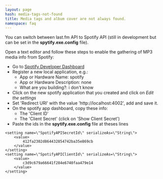 ```yaml
---
layout: page
hash: media-tags-not-found
title: Media tags and album cover are not always found.
namespace: faq
---
```

You can switch between last.fm API to Spotify API (still in development but can be set in the **spytify.exe.config** file).

Open a text editor and follow these steps to enable the gathering of MP3 media info from Spotify:

- Go to [Spotify Developer Dashboard](https://developer.spotify.com/dashboard/applications/)
- Register a new local application, e.g.:
    - App or Hardware Name: spotify
    - App or Hardware Description: none
    - What are you building?: i don't know
- Click on the new spotify application that you created and click on *Edit the settings*
- Set 'Redirect URI' with the value 'http://localhost:4002', add and save it.
- On the spotify app dashboard, copy these info:
    - The 'Client ID' 
    - The 'Client Secret' (click on 'Show Client Secret')
- Paste the ids in the **spytify.exe.config** file at theses lines

```
<setting name=\"SpotifyAPISecretId\" serializeAs=\"String\">
    <value>
        412fa2302d864432854742ba35e869cb
    </value>
</setting>
<setting name=\"SpotifyAPIClientId\" serializeAs=\"String\">
    <value>
        c3d9c679a66641f284e6740faa479e14
    </value>
</setting>
```
